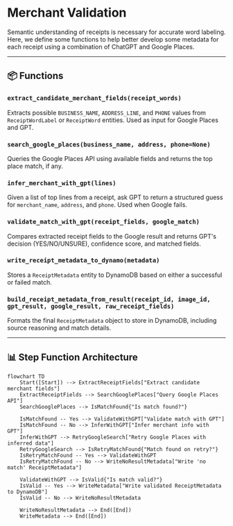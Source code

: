 # Merchant Validation

Semantic understanding of receipts is necessary for accurate word labeling. Here, we define some functions to help better develop some metadata for each receipt using a combination of ChatGPT and Google Places.

---

## 📦 Functions

### `extract_candidate_merchant_fields(receipt_words)`

Extracts possible `BUSINESS_NAME`, `ADDRESS_LINE`, and `PHONE` values from `ReceiptWordLabel` or `ReceiptWord` entities. Used as input for Google Places and GPT.

### `search_google_places(business_name, address, phone=None)`

Queries the Google Places API using available fields and returns the top place match, if any.

### `infer_merchant_with_gpt(lines)`

Given a list of top lines from a receipt, ask GPT to return a structured guess for `merchant_name`, `address`, and `phone`. Used when Google fails.

### `validate_match_with_gpt(receipt_fields, google_match)`

Compares extracted receipt fields to the Google result and returns GPT's decision (YES/NO/UNSURE), confidence score, and matched fields.

### `write_receipt_metadata_to_dynamo(metadata)`

Stores a `ReceiptMetadata` entity to DynamoDB based on either a successful or failed match.

### `build_receipt_metadata_from_result(receipt_id, image_id, gpt_result, google_result, raw_receipt_fields)`

Formats the final `ReceiptMetadata` object to store in DynamoDB, including source reasoning and match details.

---

## 📊 Step Function Architecture

```mermaid
flowchart TD
    Start([Start]) --> ExtractReceiptFields["Extract candidate merchant fields"]
    ExtractReceiptFields --> SearchGooglePlaces["Query Google Places API"]
    SearchGooglePlaces --> IsMatchFound{"Is match found?"}

    IsMatchFound -- Yes --> ValidateWithGPT["Validate match with GPT"]
    IsMatchFound -- No --> InferWithGPT["Infer merchant info with GPT"]
    InferWithGPT --> RetryGoogleSearch["Retry Google Places with inferred data"]
    RetryGoogleSearch --> IsRetryMatchFound{"Match found on retry?"}
    IsRetryMatchFound -- Yes --> ValidateWithGPT
    IsRetryMatchFound -- No --> WriteNoResultMetadata["Write 'no match' ReceiptMetadata"]

    ValidateWithGPT --> IsValid{"Is match valid?"}
    IsValid -- Yes --> WriteMetadata["Write validated ReceiptMetadata to DynamoDB"]
    IsValid -- No --> WriteNoResultMetadata

    WriteNoResultMetadata --> End([End])
    WriteMetadata --> End([End])
```
